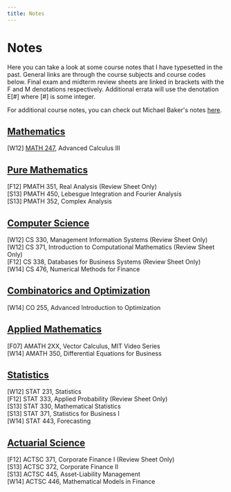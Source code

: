 ```yaml
---
title: Notes
---
```


# Notes #

Here you can take a look at some course notes that I have typesetted in the past. General links are through the course subjects and course codes below. Final exam and midterm review sheets are linked in brackets with the F and M denotations respectively. Additional errata will use the denotation E[#] where [#] is some integer.

For additional course notes, you can check out Michael Baker's notes [here](http://triple-involution.blogspot.ca/p/notes.html).

[Mathematics](http://sdrv.ms/14ZyCFx)
-----

[W12] [MATH 247](files/math247_CouseNotes_W12.pdf), Advanced Calculus III

[Pure Mathematics](http://sdrv.ms/14UBwOB)
-----

[F12] PMATH 351, Real Analysis (Review Sheet Only)  
[S13] PMATH 450, Lebesgue Integration and Fourier Analysis  
[S13] PMATH 352, Complex Analysis  

[Computer Science](http://sdrv.ms/14Zywxt)
-----

[W12] CS 330, Management Information Systems (Review Sheet Only)  
[W12] CS 371, Introduction to Computational Mathematics (Review Sheet Only)  
[F12] CS 338, Databases for Business Systems (Review Sheet Only)  
[W14] CS 476, Numerical Methods for Finance  

[Combinatorics and Optimization](http://1drv.ms/1fI0Fus) 
-----

[W14] CO 255, Advanced Introduction to Optimization  

[Applied Mathematics](http://sdrv.ms/16AwTIY)
-----

[F07] AMATH 2XX, Vector Calculus, MIT Video Series  
[W14] AMATH 350, Differential Equations for Business  

[Statistics](http://sdrv.ms/14UBBSs)
-----

[W12] STAT 231, Statistics  
[F12] STAT 333, Applied Probability (Review Sheet Only)  
[S13] STAT 330, Mathematical Statistics  
[S13] STAT 371, Statistics for Business I  
[W14] STAT 443, Forecasting  

[Actuarial Science](http://sdrv.ms/14Zyvtz)
-----

[F12] ACTSC 371, Corporate Finance I (Review Sheet Only)  
[S13] ACTSC 372, Corporate Finance II  
[S13] ACTSC 445, Asset-Liability Management  
[W14] ACTSC 446, Mathematical Models in Finance  